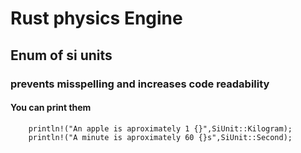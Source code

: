 # Rust physics Engine

## Enum of si units
### prevents misspelling and increases code readability
#### You can print them

```
    println!("An apple is aproximately 1 {}",SiUnit::Kilogram);
    println!("A minute is aproximately 60 {}s",SiUnit::Second);
```